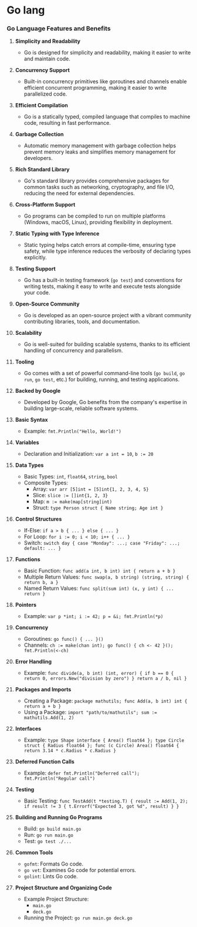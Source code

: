 # Go lang

### Go Language Features and Benefits

1. **Simplicity and Readability**
   - Go is designed for simplicity and readability, making it easier to write and maintain code.

2. **Concurrency Support**
   - Built-in concurrency primitives like goroutines and channels enable efficient concurrent programming, making it easier to write parallelized code.

3. **Efficient Compilation**
   - Go is a statically typed, compiled language that compiles to machine code, resulting in fast performance.

4. **Garbage Collection**
   - Automatic memory management with garbage collection helps prevent memory leaks and simplifies memory management for developers.

5. **Rich Standard Library**
   - Go's standard library provides comprehensive packages for common tasks such as networking, cryptography, and file I/O, reducing the need for external dependencies.

6. **Cross-Platform Support**
   - Go programs can be compiled to run on multiple platforms (Windows, macOS, Linux), providing flexibility in deployment.

7. **Static Typing with Type Inference**
   - Static typing helps catch errors at compile-time, ensuring type safety, while type inference reduces the verbosity of declaring types explicitly.

8. **Testing Support**
   - Go has a built-in testing framework (`go test`) and conventions for writing tests, making it easy to write and execute tests alongside your code.

9. **Open-Source Community**
   - Go is developed as an open-source project with a vibrant community contributing libraries, tools, and documentation.

10. **Scalability**
    - Go is well-suited for building scalable systems, thanks to its efficient handling of concurrency and parallelism.

11. **Tooling**
    - Go comes with a set of powerful command-line tools (`go build`, `go run`, `go test`, etc.) for building, running, and testing applications.

12. **Backed by Google**
    - Developed by Google, Go benefits from the company's expertise in building large-scale, reliable software systems.


2. **Basic Syntax**
   - Example: `fmt.Println("Hello, World!")`

3. **Variables**
   - Declaration and Initialization: `var a int = 10`, `b := 20`

4. **Data Types**
   - Basic Types: `int`, `float64`, `string`, `bool`
   - Composite Types:
     - Array: `var arr [5]int = [5]int{1, 2, 3, 4, 5}`
     - Slice: `slice := []int{1, 2, 3}`
     - Map: `m := make(map[string]int)`
     - Struct: `type Person struct { Name string; Age int }`

5. **Control Structures**
   - If-Else: `if a > b { ... } else { ... }`
   - For Loop: `for i := 0; i < 10; i++ { ... }`
   - Switch: `switch day { case "Monday": ...; case "Friday": ...; default: ... }`

6. **Functions**
   - Basic Function: `func add(a int, b int) int { return a + b }`
   - Multiple Return Values: `func swap(a, b string) (string, string) { return b, a }`
   - Named Return Values: `func split(sum int) (x, y int) { ... return }`

7. **Pointers**
   - Example: `var p *int; i := 42; p = &i; fmt.Println(*p)`

8. **Concurrency**
   - Goroutines: `go func() { ... }()`
   - Channels: `ch := make(chan int); go func() { ch <- 42 }(); fmt.Println(<-ch)`

9. **Error Handling**
   - Example: `func divide(a, b int) (int, error) { if b == 0 { return 0, errors.New("division by zero") } return a / b, nil }`

10. **Packages and Imports**
    - Creating a Package: `package mathutils; func Add(a, b int) int { return a + b }`
    - Using a Package: `import "path/to/mathutils"; sum := mathutils.Add(1, 2)`

11. **Interfaces**
    - Example: `type Shape interface { Area() float64 }; type Circle struct { Radius float64 }; func (c Circle) Area() float64 { return 3.14 * c.Radius * c.Radius }`

12. **Deferred Function Calls**
    - Example: `defer fmt.Println("Deferred call"); fmt.Println("Regular call")`

13. **Testing**
    - Basic Testing: `func TestAdd(t *testing.T) { result := Add(1, 2); if result != 3 { t.Errorf("Expected 3, got %d", result) } }`

14. **Building and Running Go Programs**
    - Build: `go build main.go`
    - Run: `go run main.go`
    - Test: `go test ./...`

15. **Common Tools**
    - `gofmt`: Formats Go code.
    - `go vet`: Examines Go code for potential errors.
    - `golint`: Lints Go code.

16. **Project Structure and Organizing Code**
    - Example Project Structure:
      - `main.go`
      - `deck.go`
    - Running the Project: `go run main.go deck.go`
